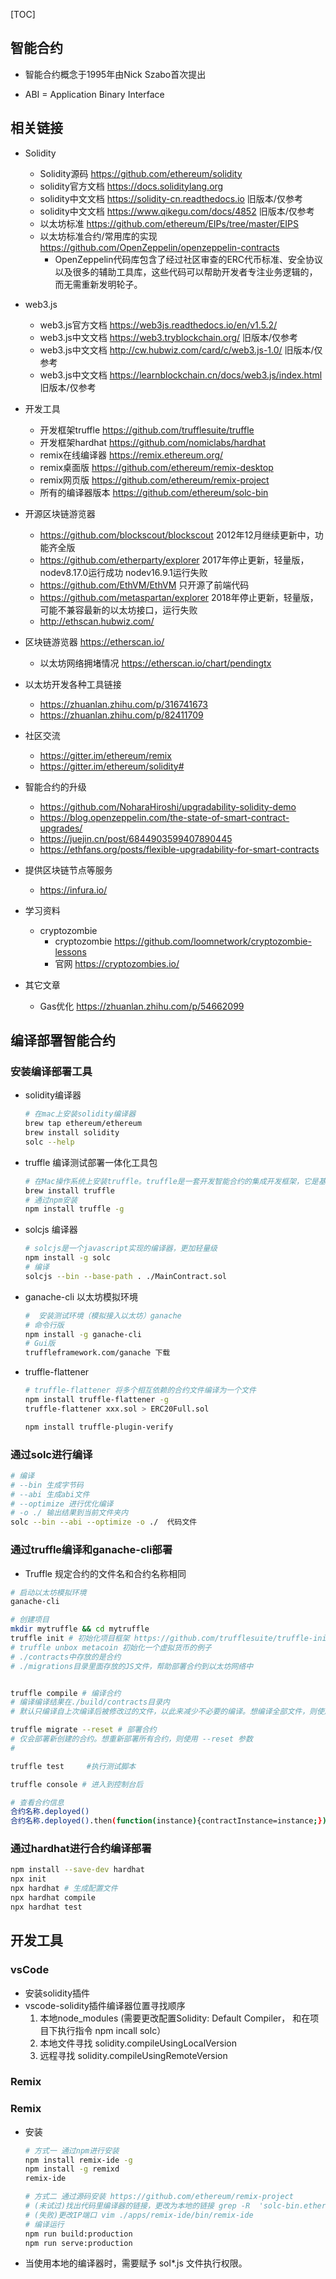 
[TOC]

## 智能合约

- 智能合约概念于1995年由Nick Szabo首次提出

- ABI = Application Binary Interface

## 相关链接
- Solidity
    - Solidity源码  https://github.com/ethereum/solidity
    - solidity官方文档 https://docs.soliditylang.org
    - solidity中文文档 https://solidity-cn.readthedocs.io   旧版本/仅参考
    - solidity中文文档 https://www.qikegu.com/docs/4852     旧版本/仅参考
    - 以太坊标准 https://github.com/ethereum/EIPs/tree/master/EIPS
    - 以太坊标准合约/常用库的实现 https://github.com/OpenZeppelin/openzeppelin-contracts 
        - OpenZeppelin代码库包含了经过社区审查的ERC代币标准、安全协议以及很多的辅助工具库，这些代码可以帮助开发者专注业务逻辑的，而无需重新发明轮子。

- web3.js
    - web3.js官方文档 https://web3js.readthedocs.io/en/v1.5.2/
    - web3.js中文文档 https://web3.tryblockchain.org/   旧版本/仅参考
    - web3.js中文文档 http://cw.hubwiz.com/card/c/web3.js-1.0/  旧版本/仅参考
    - web3.js中文文档 https://learnblockchain.cn/docs/web3.js/index.html    旧版本/仅参考

- 开发工具
    - 开发框架truffle https://github.com/trufflesuite/truffle
    - 开发框架hardhat https://github.com/nomiclabs/hardhat
    - remix在线编译器 https://remix.ethereum.org/
    - remix桌面版 https://github.com/ethereum/remix-desktop
    - remix网页版 https://github.com/ethereum/remix-project
    - 所有的编译器版本 https://github.com/ethereum/solc-bin

- 开源区块链游览器
    - https://github.com/blockscout/blockscout 2012年12月继续更新中，功能齐全版
    - https://github.com/etherparty/explorer 2017年停止更新，轻量版，nodev8.17.0运行成功 nodev16.9.1运行失败
    - https://github.com/EthVM/EthVM 只开源了前端代码
    - https://github.com/metaspartan/explorer 2018年停止更新，轻量版，可能不兼容最新的以太坊接口，运行失败
    - http://ethscan.hubwiz.com/

- 区块链游览器 https://etherscan.io/
    - 以太坊网络拥堵情况 https://etherscan.io/chart/pendingtx

- 以太坊开发各种工具链接 
    - https://zhuanlan.zhihu.com/p/316741673
    - https://zhuanlan.zhihu.com/p/82411709

- 社区交流
    - https://gitter.im/ethereum/remix
    - https://gitter.im/ethereum/solidity#

- 智能合约的升级
    - https://github.com/NoharaHiroshi/upgradability-solidity-demo
    - https://blog.openzeppelin.com/the-state-of-smart-contract-upgrades/
    - https://juejin.cn/post/6844903599407890445
    - https://ethfans.org/posts/flexible-upgradability-for-smart-contracts

- 提供区块链节点等服务
    - https://infura.io/

- 学习资料
  - cryptozombie 
      - cryptozombie https://github.com/loomnetwork/cryptozombie-lessons
      - 官网 https://cryptozombies.io/

- 其它文章
  - Gas优化 https://zhuanlan.zhihu.com/p/54662099

## 编译部署智能合约

### 安装编译部署工具
- solidity编译器
    ```bash
    # 在mac上安装solidity编译器
    brew tap ethereum/ethereum
    brew install solidity
    solc --help
    ```

- truffle 编译测试部署一体化工具包
    ```bash
    # 在Mac操作系统上安装truffle。truffle是一套开发智能合约的集成开发框架，它是基于javascript的，它的好处是能够解决从智能合约的编译，单元测试，发布，调试一体系的管理
    brew install truffle
    # 通过npm安装
    npm install truffle -g
    ```

- solcjs 编译器
    ```bash
    # solcjs是一个javascript实现的编译器，更加轻量级
    npm install -g solc 
    # 编译
    solcjs --bin --base-path . ./MainContract.sol
    ```

- ganache-cli 以太坊模拟环境
    ```bash
    #  安装测试环境（模拟接入以太坊）ganache
    # 命令行版
    npm install -g ganache-cli 
    # Gui版
    truffleframework.com/ganache 下载
    ```

- truffle-flattener 
    ```bash
    # truffle-flattener 将多个相互依赖的合约文件编译为一个文件
    npm install truffle-flattener -g
    truffle-flattener xxx.sol > ERC20Full.sol

    npm install truffle-plugin-verify
    ```

### 通过solc进行编译
```bash
# 编译
# --bin 生成字节码
# --abi 生成abi文件
# --optimize 进行优化编译
# -o ./ 输出结果到当前文件夹内
solc --bin --abi --optimize -o ./  代码文件
```

### 通过truffle编译和ganache-cli部署
- Truffle 规定合约的文件名和合约名称相同
```bash
# 启动以太坊模拟环境
ganache-cli

# 创建项目
mkdir mytruffle && cd mytruffle
truffle init # 初始化项目框架 https://github.com/trufflesuite/truffle-init-webpack
# truffle unbox metacoin 初始化一个虚拟货币的例子
# ./contracts中存放的是合约
# ./migrations目录里面存放的JS文件，帮助部署合约到以太坊网络中


truffle compile # 编译合约
# 编译编译结果在./build/contracts目录内
# 默认只编译自上次编译后被修改过的文件，以此来减少不必要的编译。想编译全部文件，则使用 --compile-all 参数

truffle migrate --reset # 部署合约
# 仅会部署新创建的合约。想重新部署所有合约，则使用 --reset 参数
# 

truffle test     #执行测试脚本
```

```bash
truffle console # 进入到控制台后

# 查看合约信息
合约名称.deployed()
合约名称.deployed().then(function(instance){contractInstance=instance;});

```

### 通过hardhat进行合约编译部署
```bash
npm install --save-dev hardhat 
npx init
npx hardhat # 生成配置文件
npx hardhat compile
npx hardhat test
```

## 开发工具
### vsCode
- 安装solidity插件
- vscode-solidity插件编译器位置寻找顺序
    1. 本地node_modules (需要更改配置Solidity: Default Compiler， 和在项目下执行指令 npm incall solc）
    2. 本地文件寻找 solidity.compileUsingLocalVersion
    3. 远程寻找 solidity.compileUsingRemoteVersion

### Remix


### Remix
- 安装
    ```bash
    # 方式一 通过npm进行安装
    npm install remix-ide -g
    npm install -g remixd
    remix-ide

    # 方式二 通过源码安装 https://github.com/ethereum/remix-project
    # (未试过)找出代码里编译器的链接，更改为本地的链接 grep -R  'solc-bin.ethereum.org' ./
    # (失败)更改IP端口 vim ./apps/remix-ide/bin/remix-ide
    # 编译运行
    npm run build:production
    npm run serve:production
    ```

- 当使用本地的编译器时，需要赋予 sol*.js 文件执行权限。